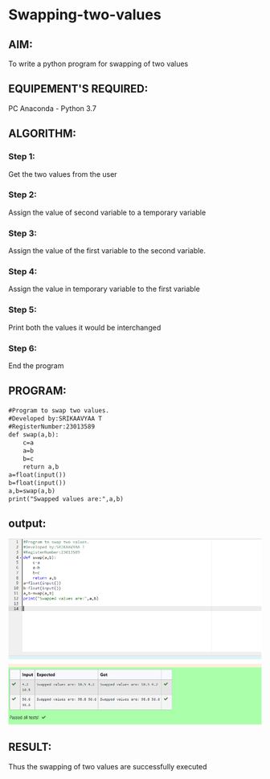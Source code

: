 # Swapping-two-values
## AIM:
To write a python program for swapping of two values
## EQUIPEMENT'S REQUIRED: 
PC
Anaconda - Python 3.7
## ALGORITHM: 
### Step 1:
Get the two values from the user
### Step 2: 
Assign the value of second variable to a temporary variable 
### Step 3: 
Assign the value of the first variable to the second variable.
### Step 4:  
Assign the value in temporary variable to the first variable
### Step 5: 
Print both the values it would be interchanged
### Step 6: 
End the program
## PROGRAM:
```
#Program to swap two values.
#Developed by:SRIKAAVYAA T 
#RegisterNumber:23013589
def swap(a,b):
    c=a
    a=b
    b=c
    return a,b
a=float(input())
b=float(input())
a,b=swap(a,b)
print("Swapped values are:",a,b)
```
 ## output:
 ![output](/output.png)
 
 
## RESULT:
Thus the swapping of two values are successfully executed



